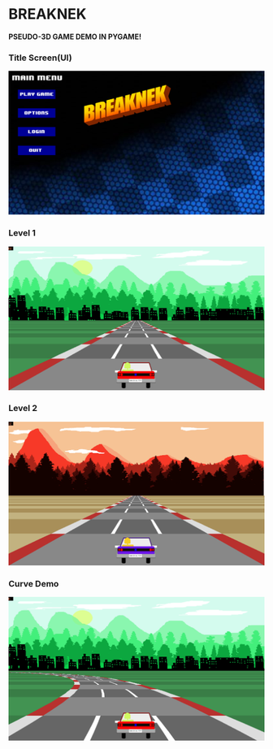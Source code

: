# BREAKNEK
<b>PSEUDO-3D GAME DEMO IN PYGAME!</b>

<h3>Title Screen(UI)</h3>

![BREAKNEK/images/game-i 1.png](https://github.com/HUNTER9769/BREAKNEK/blob/74861f8292dda2381a1eb59745e4cef0e8c66326/images/game-i%201.png)

<h3>Level 1</h3>

![BREAKNEK/images/game-i 2.png](https://github.com/HUNTER9769/BREAKNEK/blob/aa9c45925c173938b4252b8875d513be5b08e77f/images/game-i%202.png)

<h3>Level 2</h3>

![BREAKNEK/images/game-i 2.png](https://github.com/HUNTER9769/BREAKNEK/blob/1725d9065215f66fe7ef8ba2a71fe7c714c69775/images/game-i%203.png)

<h3>Curve Demo</h3>

![BREAKNEK/images/game-i 4.png](https://github.com/HUNTER9769/BREAKNEK/blob/aa9c45925c173938b4252b8875d513be5b08e77f/images/game-i%204.png)



